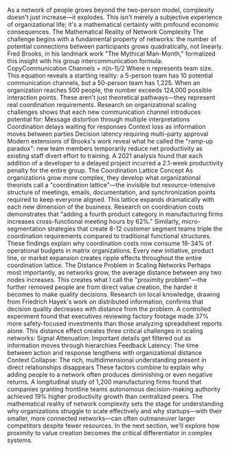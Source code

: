 As a network of people grows beyond the two-person model, complexity doesn't just increase—it explodes. This isn't merely a subjective experience of organizational life; it's a mathematical certainty with profound economic consequences.
The Mathematical Reality of Network Complexity
The challenge begins with a fundamental property of networks: the number of potential connections between participants grows quadratically, not linearly. Fred Brooks, in his landmark work "The Mythical Man-Month," formalized this insight with his group intercommunication formula:
CopyCommunication Channels = n(n-1)/2
Where n represents team size. This equation reveals a startling reality: a 5-person team has 10 potential communication channels, but a 50-person team has 1,225. When an organization reaches 500 people, the number exceeds 124,000 possible interaction points.
These aren't just theoretical pathways—they represent real coordination requirements. Research on organizational scaling challenges shows that each new communication channel introduces potential for:
Message distortion through multiple interpretations
Coordination delays waiting for responses
Context loss as information moves between parties
Decision latency requiring multi-party approval
Modern extensions of Brooks's work reveal what he called the "ramp-up paradox": new team members temporarily reduce net productivity as existing staff divert effort to training. A 2021 analysis found that each addition of a developer to a delayed project incurred a 2.1-week productivity penalty for the entire group.
The Coordination Lattice Concept
As organizations grow more complex, they develop what organizational theorists call a "coordination lattice"—the invisible but resource-intensive structure of meetings, emails, documentation, and synchronization points required to keep everyone aligned.
This lattice expands dramatically with each new dimension of the business. Research on coordination costs demonstrates that "adding a fourth product category in manufacturing firms increases cross-functional meeting hours by 62%." Similarly, micro-segmentation strategies that create 8-12 customer segment teams triple the coordination requirements compared to traditional functional structures.
These findings explain why coordination costs now consume 18-34% of operational budgets in matrix organizations. Every new initiative, product line, or market expansion creates ripple effects throughout the entire coordination lattice.
The Distance Problem in Scaling Networks
Perhaps most importantly, as networks grow, the average distance between any two nodes increases. This creates what I call the "proximity problem"—the further removed people are from direct value creation, the harder it becomes to make quality decisions.
Research on local knowledge, drawing from Friedrich Hayek's work on distributed information, confirms that decision quality decreases with distance from the problem. A controlled experiment found that executives reviewing factory footage made 37% more safety-focused investments than those analyzing spreadsheet reports alone.
This distance effect creates three critical challenges in scaling networks:
Signal Attenuation: Important details get filtered out as information moves through hierarchies
Feedback Latency: The time between action and response lengthens with organizational distance
Context Collapse: The rich, multidimensional understanding present in direct relationships disappears
These factors combine to explain why adding people to a network often produces diminishing or even negative returns. A longitudinal study of 1,200 manufacturing firms found that companies granting frontline teams autonomous decision-making authority achieved 19% higher productivity growth than centralized peers.
The mathematical reality of network complexity sets the stage for understanding why organizations struggle to scale effectively and why startups—with their smaller, more connected networks—can often outmaneuver larger competitors despite fewer resources. In the next section, we'll explore how proximity to value creation becomes the critical differentiator in complex systems.